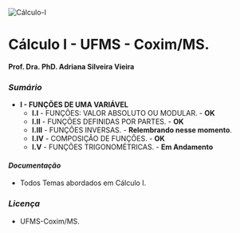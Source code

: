 
![Cálculo-I](http://www.estudar.info/wp-content/uploads/2015/02/disciplina-pre-calculo-matematica-para-engenharia-e1425152065989.jpg)

# Cálculo I - UFMS - Coxim/MS.
 __Prof. Dra. PhD. Adriana Silveira Vieira__ 
### *Sumário* 
* __I - FUNÇÕES DE UMA VARIÁVEL__
  - __I.I__ - FUNÇÕES: VALOR ABSOLUTO OU MODULAR. - __OK__
  - __I.II__ - FUNÇÕES DEFINIDAS POR PARTES. - __OK__
  - __I.III__ - FUNÇÕES INVERSAS. - __Relembrando nesse momento__.
  - __I.IV__ - COMPOSIÇÃO DE FUNÇÕES. - __OK__
  - __I.V__ - FUNÇÕES TRIGONOMÉTRICAS. - __Em Andamento__

#### *Documentação*
* Todos Temas abordados em Cálculo I.

### *Licença*
* UFMS-Coxim/MS.

